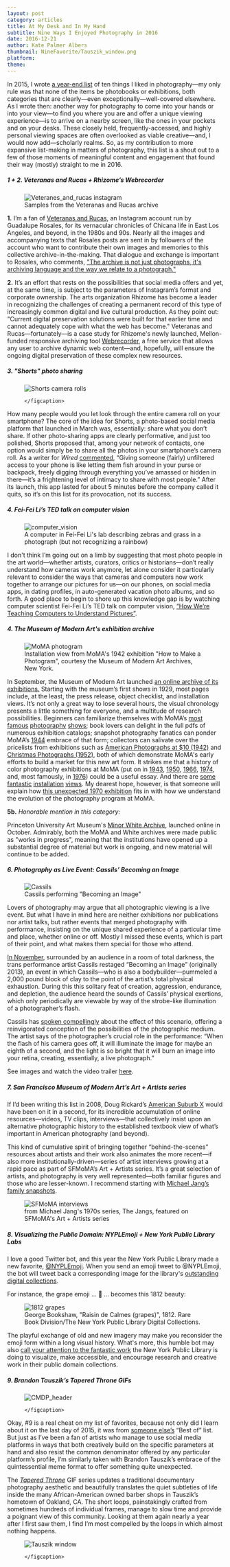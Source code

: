 ```yaml
---
layout: post
category: articles
title: At My Desk and In My Hand
subtitle: Nine Ways I Enjoyed Photography in 2016
date: 2016-12-21
author: Kate Palmer Albers
thumbnail: NineFavorite/Tauszik_window.png
platform: 
theme:
---
```


In 2015, I wrote [a year-end list](http://circulationexchange.org/articles/tenthings.html) of ten things I liked in photography—my only rule was that none of the items be photobooks or exhibitions, both categories that are clearly—even exceptionally—well-covered elsewhere. 
As I wrote then:  another way for photography to come into your hands or into your view—to find you where you are and offer a unique viewing experience—is to arrive on a nearby screen, like the ones in your pockets and on your desks. These closely held, frequently-accessed, and highly personal viewing spaces are often overlooked as viable creative—and, I would now add—scholarly realms. So, as my contribution to more expansive list-making in matters of photography, this list is a shout out to a few of those moments of meaningful content and engagement that found their way (mostly) straight to me in 2016.

##### 1 + 2. Veteranas and Rucas + Rhizome’s Webrecorder
<figure class="figure">
	<img src="../assets/images/NineFavorite/V_R_screenshot.png" alt="Veteranes_and_rucas instagram" />
	<figcaption> 
		Samples from the Veteranas and Rucas archive
	</figcaption>
</figure>

**1.** I’m a fan of [Veteranas and Rucas](https://www.instagram.com/veteranas_and_rucas/), an Instagram account run by Guadalupe Rosales, for its vernacular chronicles of Chicana life in East Los Angeles, and beyond, in the 1980s and 90s. Nearly all the images and accompanying texts that Rosales posts are sent in by followers of the account who want to contribute their own images and memories to this collective archive-in-the-making. That dialogue and exchange is important to Rosales, who comments, ["The archive is not just photographs, it's archiving language and the way we relate to a photograph."](https://www.kcet.org/shows/artbound/photos-of-east-la-in-the-1990s?utm_source=facebook&utm_medium=social&utm_campaign=artbound)

**2.** It’s an effort that rests on the possibilities that social media offers and yet, at the same time, is subject to the parameters of Instagram’s format and corporate ownership. The arts organization Rhizome has become a leader in recognizing the challenges of creating a permanent record of this type of increasingly common digital and live cultural production. As they point out: "Current digital preservation solutions were built for that earlier time and cannot adequately cope with what the web has become." Veteranas and Rucas—fortunately—is a case study for Rhizome's newly launched, Mellon-funded responsive archiving tool [Webrecorder](http://rhizome.org/editorial/2016/jan/04/webrecorder-mellon/), a free service that allows any user to archive dynamic web content—and, hopefully, will ensure the ongoing digital preservation of these complex new resources.


##### 3. "Shorts" photo sharing
<figure class="figure-sm">
	<img src="../assets/images/NineFavorite/shorts-follow-peoples-camera-rolls.jpg" alt="Shorts camera rolls" />
	<figcaption> 
		
	</figcaption>
</figure>

How many people would you let look through the entire camera roll on your smartphone? The core of the idea for Shorts, a photo-based social media platform that launched in March was, essentially: share what you don’t share. If other photo-sharing apps are clearly performative, and just too polished, Shorts proposed that, among your network of contacts, one option would simply be to share all the photos in your smartphone’s camera roll. As a writer for *Wired* [commented](https://www.wired.com/2016/03/shorts-photo-sharing-app/), “Giving someone (fairly) unfiltered access to your phone is like letting them fish around in your purse or backpack, freely digging through everything you’ve amassed or hidden in there—it’s a frightening level of intimacy to share with most people.” 
After its launch, this app lasted for about 5 minutes before the company called it quits, so it’s on this list for its provocation, not its success.


##### 4. Fei-Fei Li’s TED talk on computer vision

<figure class="figure">
	<img src="../assets/images/NineFavorite/computer_vision_rainbow.png" alt="computer_vision" />
	<figcaption> 
		A computer in Fei-Fei Li's lab describing zebras and grass in a photograph (but not recognizing a rainbow)
	</figcaption>
</figure>

I don't think I’m going out on a limb by suggesting that most photo people in the art world—whether artists, curators, critics or historians—don’t really understand how cameras work anymore, let alone consider it particularly relevant to consider the ways that cameras and computers now work together to arrange our pictures for us—on our phones, on social media apps, in dating profiles, in auto-generated vacation photo albums, and so forth. A good place to begin to shore up this knowledge gap is by watching computer scientist Fei-Fei Li’s TED talk on computer vision, [“How We’re Teaching Computers to Understand Pictures”](https://www.ted.com/talks/fei_fei_li_how_we_re_teaching_computers_to_understand_pictures). 

##### 4. The Museum of Modern Art's exhibition archive

<figure class="figure">
	<img src="../assets/images/NineFavorite/MoMA_Photogram.jpg" alt="MoMA photogram" />
	<figcaption> 
		Installation view from MoMA's 1942 exhibition "How to Make a Photogram", courtesy the Museum of Modern Art Archives, New York. 
	</figcaption>
</figure>

In September, the Museum of Modern Art launched [an online archive of its exhibitions.](https://www.moma.org/calendar/exhibitions/history) Starting with the museum’s first shows in 1929, most pages include, at the least, the press release, object checklist, and installation views. It’s not only a great way to lose several hours, the visual chronology presents a little something for everyone, and a multitude of research possibilities. 
Beginners can familiarize themselves with MoMA’s [most](https://www.moma.org/calendar/exhibitions/2088?locale=en) [famous](https://www.moma.org/calendar/exhibitions/2968?locale=en) [photography](https://www.moma.org/calendar/exhibitions/2429?locale=en) [shows](https://www.moma.org/calendar/exhibitions/2347?locale=en); book lovers can delight in the full pdfs of numerous exhibition catalogs; snapshot photography fanatics can ponder MoMA’s [1944](https://www.moma.org/calendar/exhibitions/2316?locale=en) embrace of that form; collectors can salivate over the pricelists from exhibitions such as [American Photographs at $10 (1942)](https://www.moma.org/calendar/exhibitions/3021?locale=en) and [Christmas Photographs (1952)](https://www.moma.org/calendar/exhibitions/3281?locale=en), both of which demonstrate MoMA's early efforts to build a market for this new art form. It strikes me that a history of color photography exhibitions at MoMA (put on in [1943](https://www.moma.org/calendar/exhibitions/2306?locale=en), [1950](https://www.moma.org/calendar/exhibitions/2408?locale=en), [1966](https://www.moma.org/calendar/exhibitions/2574?locale=en), [1974](https://www.moma.org/calendar/exhibitions/2512?locale=en), and, most famously, in [1976](https://www.moma.org/calendar/exhibitions/2079?locale=en)) could be a useful essay. And there are [some](https://www.moma.org/calendar/exhibitions/3050?locale=en) [fantastic](https://www.moma.org/calendar/exhibitions/3463?locale=en) [installation](https://www.moma.org/calendar/exhibitions/2694?locale=en) [views](https://www.moma.org/calendar/exhibitions/2686?locale=en). My dearest hope, however, is that someone will explain how [this unexpected 1970 exhibition](https://www.moma.org/calendar/exhibitions/2684?locale=en) fits in with how we understand the evolution of the photography program at MoMA. 


**5b.** *Honorable mention in this category:*

Princeton University Art Museum's [Minor White Archive](http://artmuseum.princeton.edu/minor-white-archive), launched online in October. Admirably, both the MoMA and White archives were made public as "works in progress", meaning that the institutions have opened up a substantial degree of material but work is ongoing, and new material will continue to be added. 

##### 6. Photography as Live Event: Cassils’ *Becoming an Image*

<figure class="figure">
	<img src="../assets/images/NineFavorite/Cassils.jpg" alt="Cassils" />
	<figcaption> 
		Cassils performing "Becoming an Image" 
	</figcaption>
</figure>

Lovers of photography may argue that all photographic viewing is a live event. But what I have in mind here are neither exhibitions nor publications nor artist talks, but rather events that merged photography with performance, insisting on the unique shared experience of a particular time and place, whether online or off. Mostly I missed these events, which is part of their point, and what makes them special for those who attend. 

[In November](http://www.epgn.com/arts-culture/arts/11380-gender-nonconformity-on-display-at-pafa), surrounded by an audience in a room of total darkness, the trans performance artist Cassils restaged “Becoming an Image” (originally 2013), an event in which Cassils—who is also a bodybuilder—pummeled a 2,000 pound block of clay to the point of the artist’s total physical exhaustion. During this this solitary feat of creation, aggression, endurance, and depletion, the audience heard the sounds of Cassils’ physical exertions, which only periodically are viewable by way of the strobe-like illumination of a photographer’s flash. 

Cassils has [spoken compellingly](https://thesportspectacle.com/2013/10/06/becoming-an-image-in-the-ring-with-cassils/) about the effect of this scenario, offering a reinvigorated conception of the possibilities of the photographic medium. The artist says of the photographer’s crucial role in the performance: “When the flash of his camera goes off, it will illuminate the image for maybe an eighth of a second, and the light is so bright that it will burn an image into your retina, creating, essentially, a live photograph.”

See images and watch the video trailer [here](http://heathercassils.com/portfolio/becoming-an-image-2/). 


##### 7. San Francisco Museum of Modern Art’s Art + Artists series

If I’d been writing this list in 2008, Doug Rickard’s [American Suburb X](http://www.americansuburbx.com/) would have been on it in a second, for its incredible accumulation of online resources—videos, TV clips, interviews—that collectively insist upon an alternative photographic history to the established textbook view of what’s important in American photography (and beyond). 

This kind of cumulative spirit of bringing together “behind-the-scenes” resources about artists and their work also animates the more recent—if also more institutionally-driven—series of artist interviews growing at a rapid pace as part of SFMoMA’s Art + Artists series. It’s a great selection of artists, and photography is very well represented—both familiar figures and those who are lesser-known. I recommend starting with [Michael Jang’s family snapshots](https://www.sfmoma.org/watch/michael-jangs-family-snapshots/). 

<figure class="figure">
	<img src="../assets/images/NineFavorite/Jang_snapshot.png" alt="SFMoMA interviews" />
	<figcaption> 
		from Michael Jang's 1970s series, The Jangs, featured on SFMoMA's Art + Artists series
	</figcaption>
</figure>

##### 8. Visualizing the Public Domain: NYPLEmoji + New York Public Library Labs 

I love a good Twitter bot, and this year the New York Public Library made a new favorite, [@NYPLEmoji](https://twitter.com/nyplemoji). When you send an emoji tweet to @NYPLEmoji, the bot will tweet back a corresponding image for the library's [outstanding digital collections](https://digitalcollections.nypl.org/). 

For instance, the grape emoji … &#x1f347; … becomes this 1812 beauty:

<figure class="figure-md">
	<img src="../assets/images/NineFavorite/NYPL_grapes_1812.jpg" alt="1812 grapes" />
	<figcaption> 
		George Bookshaw, "Raisin de Calmes (grapes)", 1812. Rare Book Division/The New York Public Library Digital Collections.
	</figcaption>
</figure>

The playful exchange of old and new imagery may make you reconsider the emoji form within a long visual history. What's more, this humble bot may also [call your attention to the fantastic work](http://publicdomain.nypl.org/pd-visualization/) the New York Public Library is doing to visualize, make accessible, and encourage research and creative work in their public domain collections.






##### 9. Brandon Tauszik’s *Tapered Throne* GIFs

<figure class="figure-sm">
	<img src="../assets/images/NineFavorite/Tauszik_portrait.gif" alt="CMDP_header" />
	<figcaption> 
		
	</figcaption>
</figure>

Okay, #9 is a real cheat on my list of favorites, because not only did I learn about it on the last day of 2015, it was from [someone else’s](https://medium.com/vantage/the-best-use-of-gifs-in-2015-brandon-tauszik-e32fde36210#.q89pwa3rf) “Best of” list. But just as I’ve been a fan of artists who manage to use social media platforms in ways that both creatively build on the specific parameters at hand and also resist the common denominator offered by any particular platform’s profile, I’m similarly taken with Brandon Tauszik’s embrace of the quintessential meme format to offer something quite unexpected. 

The [*Tapered Throne*](http://taperedthrone.com/) GIF series updates a traditional documentary photography aesthetic and beautifully translates the quiet subtleties of life inside the many African-American owned barber shops in Tauszik’s hometown of Oakland, CA. The short loops, painstakingly crafted from sometimes hundreds of individual frames, manage to slow time and provide a poignant view of this community. Looking at them again nearly a year after I first saw them, I find I’m most compelled by the loops in which almost nothing happens. 

<figure class="figure-md">
	<img src="../assets/images/NineFavorite/Tauszik_window.gif" alt="Tauszik window" />
	<figcaption> 
		
	</figcaption>
</figure>













